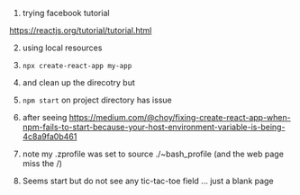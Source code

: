 1. trying facebook tutorial 

https://reactjs.org/tutorial/tutorial.html

2. using local resources 

3. ```npx create-react-app my-app```

4. and clean up the direcotry but 

5. ```npm start``` on project directory has issue

6. after seeing https://medium.com/@choy/fixing-create-react-app-when-npm-fails-to-start-because-your-host-environment-variable-is-being-4c8a9fa0b461

7. note my .zprofile was set to source ./~bash_profile (and the web page miss the /)

8.  Seems start but do not see any tic-tac-toe field ... just a blank page





